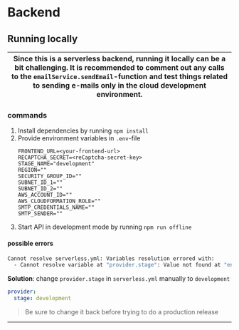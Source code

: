 # Backend

## Running locally

| Since this is a serverless backend, running it locally can be a bit challenging. It is recommended to comment out any calls to the `emailService.sendEmail`-function and test things related to sending e-mails only in the cloud development environment. |
| ------------------------------------------------------------------------------------------------------------------------------------------------------------------------------------------------------------------------------------------------- |

### commands

1. Install dependencies by running
   `npm install`
2. Provide environment variables in `.env`-file
   ```
   FRONTEND_URL=<your-frontend-url>
   RECAPTCHA_SECRET=<reCaptcha-secret-key>
   STAGE_NAME="development"
   REGION=""
   SECURITY_GROUP_ID=""
   SUBNET_ID_1=""
   SUBNET_ID_2=""
   AWS_ACCOUNT_ID=""
   AWS_CLOUDFORMATION_ROLE=""
   SMTP_CREDENTIALS_NAME=""
   SMTP_SENDER=""
   ```
3. Start API in development mode by running
   `npm run offline`

#### possible errors

```bash
Cannot resolve serverless.yml: Variables resolution errored with:
  - Cannot resolve variable at "provider.stage": Value not found at "env" source
```

**Solution**: change `provider.stage` in `serverless.yml` manually to `development`

```yml
provider:
  stage: development
```

> Be sure to change it back before trying to do a production release

---
